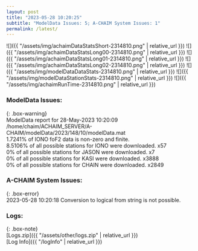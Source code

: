 ```yaml
---
layout: post
title: "2023-05-28 10:20:25"
subtitle: "ModelData Issues: 5; A-CHAIM System Issues: 1"
permalink: /latest/
---
```


![]({{ "/assets/img/achaimDataStatsShort-2314810.png" | relative_url }})
![]({{ "/assets/img/achaimDataStatsLong00-2314810.png" | relative_url }})
![]({{ "/assets/img/achaimDataStatsLong01-2314810.png" | relative_url }})
![]({{ "/assets/img/achaimDataStatsLong02-2314810.png" | relative_url }})
![]({{ "/assets/img/modelDataDataStats-2314810.png" | relative_url }})
![]({{ "/assets/img/modelDataStationStats-2314810.png" | relative_url }})
![]({{ "/assets/img/achaimRunTime-2314810.png" | relative_url }})


### ModelData Issues:  
  
{: .box-warning}  
 ModelData report for 28-May-2023 10:20:09   
 /home/chaim/ACHAIM_SERVER/A-CHAIM/modelData/2023/148/10/modelData.mat   
 1.7241% of IONO foF2 data is non-zero and finite.   
 8.5106% of all possible stations for IONO were downloaded. x57   
 0% of all possible stations for JASON were downloaded. x7   
 0% of all possible stations for KASI were downloaded. x3888   
 0% of all possible stations for CHAIN were downloaded. x2849   
  
### A-CHAIM System Issues:  
  
{: .box-error}  
2023-05-28 10:20:18 Conversion to logical from string is not possible.  

### Logs:  
  
{: .box-note}  
[Logs.zip]({{ "/assets/other/logs.zip" | relative_url }})  
[Log Info]({{ "/logInfo" | relative_url }})  
